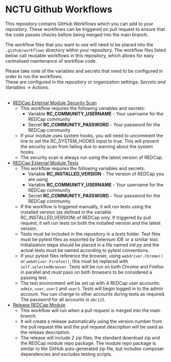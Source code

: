 # NCTU Github Workflows

This repository contains GitHub Workflows which you can add to your repository. These workflows can
be triggered on pull request to ensure that the code passes checks before being merged into the main
branch.

The workflow files that you want to use will need to be placed into the `.github/workflows`
directory within your repository. The workflow files listed below call reusable workflows in this
repository, which allows for easy centralised maintenance of workflow code.

Please take note of the variables and secrets that need to be configured in order to run the
workflows.<br>
These are configured in the repository or organization settings:
*Secrets and Variables -> Actions*.<br><br>


* [REDCap External Module Security Scan](files/redcap-security-scan.yml)
  * This workflow requires the following variables and secrets:
    * Variable **RC_COMMUNITY_USERNAME** - Your username for the REDCap community
    * Secret **RC_COMMUNITY_PASSWORD** - Your password for the REDCap community
  * If your module uses system hooks, you will need to uncomment the line to set the RC_SYSTEM_HOOKS
    input to true. This will prevent the security scan from failing due to warning about the system
    hooks.
  * The security scan is always run using the latest version of REDCap.
* [REDCap External Module Tests](files/redcap-module-tests.yml)
  * This workflow requires the following variables and secrets:
    * Variable **RC_INSTALLED_VERSION** - The version of REDCap you are using
    * Variable **RC_COMMUNITY_USERNAME** - Your username for the REDCap community
    * Secret **RC_COMMUNITY_PASSWORD** - Your password for the REDCap community
  * If the workflow is triggered manually, it will run tests using the installed version (as defined
    in the variable RC_INSTALLED_VERSION) of REDCap only. If triggered by pull request, it will run
    tests on both the installed version and the latest version.
  * Tests must be included in the repository in a *tests* folder. Test files must be pytest files as
    exported by Selenium IDE or a similar tool. Initialisation steps should be placed in a file
    named *init.py* and the actual tests must be named according to pytest conventions.
  * If your pytest files reference the browser, using `webdriver.Chrome()` or `webdriver.Firefox()`,
    this must be replaced with `self.selectedBrowser`. Tests will be run on both Chrome and Firefox
    in parallel and must pass on both browsers to be considered a passing test.
  * The test environment will be set up with 4 REDCap user accounts: `admin`, `user`, `user2` and
    `user3`. Tests will begin logged in to the admin account. You can change to other accounts
    during tests as required. The password for all accounts is `abc123`.
* [Release REDCap Module](files/release-redcap-module.yml)
  * This workflow will run when a pull request is merged into the main branch.
  * It will create a release automatically using the version number from the pull request title and
    the pull request description will be used as the release description.
  * The release will include 2 zip files, the standard download zip and the REDCap module repo
    package. The module repo package is similar to the GitHub auto-generated zip file, but includes
    composer dependencies and excludes testing scripts.
